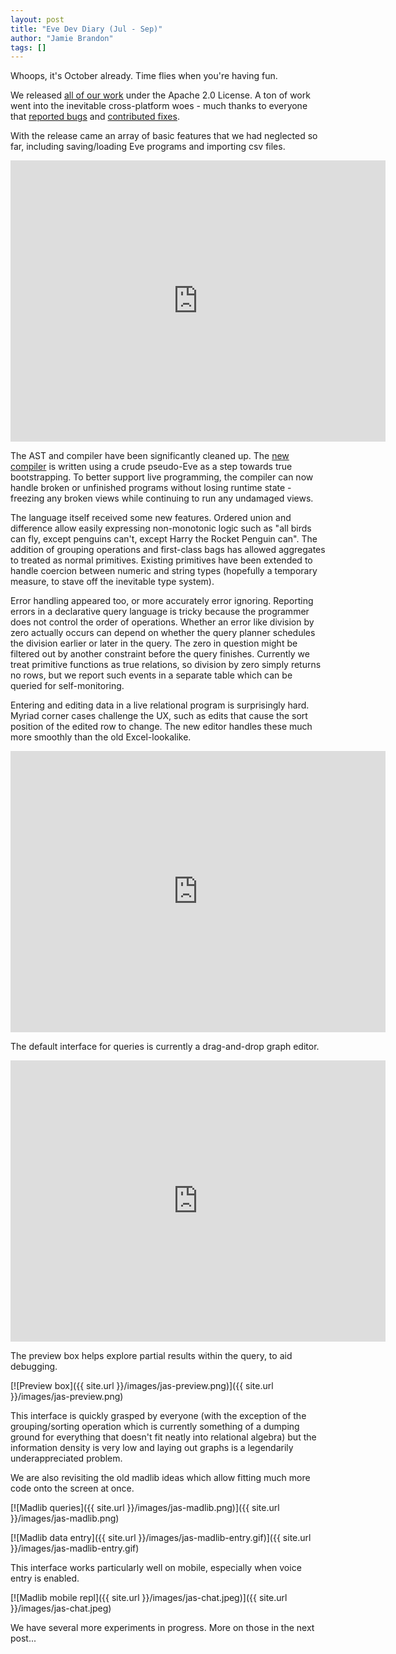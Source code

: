 ```yaml
---
layout: post
title: "Eve Dev Diary (Jul - Sep)"
author: "Jamie Brandon"
tags: []
---
```


Whoops, it's October already. Time flies when you're having fun.

We released [all of our work](https://github.com/Kodowa/Eve) under the Apache 2.0 License. A ton of work went into the inevitable cross-platform woes - much thanks to everyone that [reported bugs](https://github.com/witheve/eve-experiments/issues) and [contributed fixes](https://github.com/witheve/eve-experiments/graphs/contributors).

With the release came an array of basic features that we had neglected so far, including saving/loading Eve programs and importing csv files.

<iframe width="600" height="450" src="https://www.youtube.com/embed/iDyMZZZ2GU4" frameborder="0" allowfullscreen></iframe>

The AST and compiler have been significantly cleaned up. The [new compiler](https://github.com/witheve/eve-experiments/blob/master/runtime/src/compiler.rs#L507-L1192) is written using a crude pseudo-Eve as a step towards true bootstrapping. To better support live programming, the compiler can now handle broken or unfinished programs without losing runtime state - freezing any broken views while continuing to run any undamaged views.

The language itself received some new features. Ordered union and difference allow easily expressing non-monotonic logic such as "all birds can fly, except penguins can't, except Harry the Rocket Penguin can". The addition of grouping operations and first-class bags has allowed aggregates to treated as normal primitives. Existing primitives have been extended to handle coercion between numeric and string types (hopefully a temporary measure, to stave off the inevitable type system).

Error handling appeared too, or more accurately error ignoring. Reporting errors in a declarative query language is tricky because the programmer does not control the order of operations. Whether an error like division by zero actually occurs can depend on whether the query planner schedules the division earlier or later in the query. The zero in question might be filtered out by another constraint before the query finishes. Currently we treat primitive functions as true relations, so division by zero simply returns no rows, but we report such events in a separate table which can be queried for self-monitoring.

Entering and editing data in a live relational program is surprisingly hard. Myriad corner cases challenge the UX, such as edits that cause the sort position of the edited row to change. The new editor handles these much more smoothly than the old Excel-lookalike.

<iframe width="600" height="450" src="https://www.youtube.com/embed/0FbSIKXkl5Y" frameborder="0" allowfullscreen></iframe>

The default interface for queries is currently a drag-and-drop graph editor.

<iframe width="600" height="450" src="https://www.youtube.com/embed/dz1iWKQQyDg" frameborder="0" allowfullscreen></iframe>

The preview box helps explore partial results within the query, to aid debugging.

[![Preview box]({{ site.url }}/images/jas-preview.png)]({{ site.url }}/images/jas-preview.png)

This interface is quickly grasped by everyone (with the exception of the grouping/sorting operation which is currently something of a dumping ground for everything that doesn't fit neatly into relational algebra) but the information density is very low and laying out graphs is a legendarily underappreciated problem.

We are also revisiting the old madlib ideas which allow fitting much more code onto the screen at once.

[![Madlib queries]({{ site.url }}/images/jas-madlib.png)]({{ site.url }}/images/jas-madlib.png)

[![Madlib data entry]({{ site.url }}/images/jas-madlib-entry.gif)]({{ site.url }}/images/jas-madlib-entry.gif)

This interface works particularly well on mobile, especially when voice entry is enabled.

[![Madlib mobile repl]({{ site.url }}/images/jas-chat.jpeg)]({{ site.url }}/images/jas-chat.jpeg)

We have several more experiments in progress. More on those in the next post...